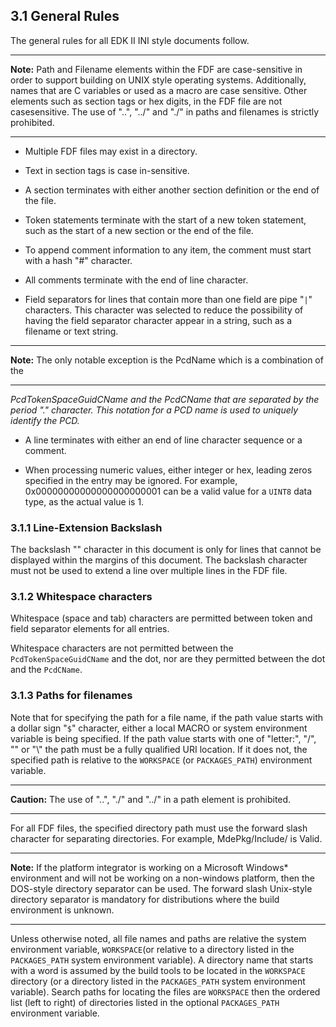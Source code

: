 <!--- @file
  3.1 General Rules

  Copyright (c) 2006-2019, Intel Corporation. All rights reserved.<BR>

  Redistribution and use in source (original document form) and 'compiled'
  forms (converted to PDF, epub, HTML and other formats) with or without
  modification, are permitted provided that the following conditions are met:

  1) Redistributions of source code (original document form) must retain the
     above copyright notice, this list of conditions and the following
     disclaimer as the first lines of this file unmodified.

  2) Redistributions in compiled form (transformed to other DTDs, converted to
     PDF, epub, HTML and other formats) must reproduce the above copyright
     notice, this list of conditions and the following disclaimer in the
     documentation and/or other materials provided with the distribution.

  THIS DOCUMENTATION IS PROVIDED BY TIANOCORE PROJECT "AS IS" AND ANY EXPRESS OR
  IMPLIED WARRANTIES, INCLUDING, BUT NOT LIMITED TO, THE IMPLIED WARRANTIES OF
  MERCHANTABILITY AND FITNESS FOR A PARTICULAR PURPOSE ARE DISCLAIMED. IN NO
  EVENT SHALL TIANOCORE PROJECT  BE LIABLE FOR ANY DIRECT, INDIRECT, INCIDENTAL,
  SPECIAL, EXEMPLARY, OR CONSEQUENTIAL DAMAGES (INCLUDING, BUT NOT LIMITED TO,
  PROCUREMENT OF SUBSTITUTE GOODS OR SERVICES; LOSS OF USE, DATA, OR PROFITS;
  OR BUSINESS INTERRUPTION) HOWEVER CAUSED AND ON ANY THEORY OF LIABILITY,
  WHETHER IN CONTRACT, STRICT LIABILITY, OR TORT (INCLUDING NEGLIGENCE OR
  OTHERWISE) ARISING IN ANY WAY OUT OF THE USE OF THIS DOCUMENTATION, EVEN IF
  ADVISED OF THE POSSIBILITY OF SUCH DAMAGE.

-->

## 3.1 General Rules

The general rules for all EDK II INI style documents follow.

**********
**Note:** Path and Filename elements within the FDF are case-sensitive in order
to support building on UNIX style operating systems. Additionally, names that
are C variables or used as a macro are case sensitive. Other elements such as
section tags or hex digits, in the FDF file are not casesensitive. The use of
"..", "../" and "./" in paths and filenames is strictly prohibited.
**********

* Multiple FDF files may exist in a directory.

* Text in section tags is case in-sensitive.

* A section terminates with either another section definition or the end of the
  file.

* Token statements terminate with the start of a new token statement, such as
  the start of a new section or the end of the file.

* To append comment information to any item, the comment must start with a hash
  "#" character.

* All comments terminate with the end of line character.

* Field separators for lines that contain more than one field are pipe "`|`"
  characters. This character was selected to reduce the possibility of having
  the field separator character appear in a string, such as a filename or text
  string.

**********
**Note:** The only notable exception is the PcdName which is a combination of
the
**********

_PcdTokenSpaceGuidCName and the PcdCName that are separated by the period "."
character. This notation for a PCD name is used to uniquely identify the PCD._

* A line terminates with either an end of line character sequence or a comment.

* When processing numeric values, either integer or hex, leading zeros
  specified in the entry may be ignored. For example, 0x00000000000000000000001
  can be a valid value for a `UINT8` data type, as the actual value is 1.

### 3.1.1 Line-Extension Backslash

The backslash "\" character in this document is only for lines that cannot be
displayed within the margins of this document. The backslash character must not
be used to extend a line over multiple lines in the FDF file.

### 3.1.2 Whitespace characters

Whitespace (space and tab) characters are permitted between token and field
separator elements for all entries.

Whitespace characters are not permitted between the `PcdTokenSpaceGuidCName`
and the dot, nor are they permitted between the dot and the `PcdCName`.

### 3.1.3 Paths for filenames

Note that for specifying the path for a file name, if the path value starts
with a dollar sign "`$`" character, either a local MACRO or system environment
variable is being specified. If the path value starts with one of "letter:\",
"/", "\" or "\\" the path must be a fully qualified URI location. If it does
not, the specified path is relative to the `WORKSPACE` (or `PACKAGES_PATH`)
environment variable.

**********
**Caution:** The use of "..", "./" and "../" in a path element is prohibited.
**********

For all FDF files, the specified directory path must use the forward slash
character for separating directories. For example, MdePkg/Include/ is Valid.

**********
**Note:** If the platform integrator is working on a Microsoft Windows*
environment and will not be working on a non-windows platform, then the
DOS-style directory separator can be used. The forward slash Unix-style
directory separator is mandatory for distributions where the build environment
is unknown.
**********

Unless otherwise noted, all file names and paths are relative the system
environment variable, `WORKSPACE`(or relative to a directory listed in the
`PACKAGES_PATH` system environment variable). A directory name that starts with
a word is assumed by the build tools to be located in the `WORKSPACE` directory
(or a directory listed in the `PACKAGES_PATH` system environment variable).
Search paths for locating the files are `WORKSPACE` then the ordered list
(left to right) of directories listed in the optional `PACKAGES_PATH`
environment variable.
